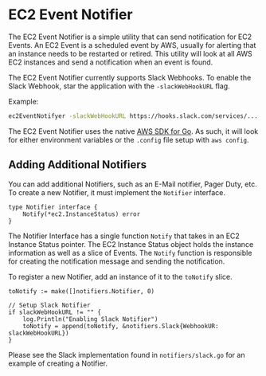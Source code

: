 # EC2 Event Notifier

The EC2 Event Notifier is a simple utility that can send notification for EC2 Events.  An EC2 Event is a scheduled event
by AWS, usually for alerting that an instance needs to be restarted or retired.  This utility will look at all AWS EC2
instances and send a notification when an event is found.

The EC2 Event Notifier currently supports Slack Webhooks.  To enable the Slack Webhook, star the application with 
the `-slackWebHookURL` flag.

Example:
```bash
ec2EventNotifyer -slackWebHookURL https://hooks.slack.com/services/...
```

The EC2 Event Notifier uses the native [AWS SDK for Go](https://github.com/aws/aws-sdk-go).  As such, it will look for
either environment variables or the `.config` file setup with `aws config`.

## Adding Additional Notifiers

You can add additional Notifiers, such as an E-Mail notifier, Pager Duty, etc.  To create a new Notifier, it must
implement the `Notifier` interface.

```golang
type Notifier interface {
    Notify(*ec2.InstanceStatus) error
}
```

The Notifier Interface has a single function `Notify` that takes in an EC2 Instance Status pointer.  The EC2 Instance
Status object holds the instance information as well as a slice of Events.  The `Notify` function is responsible for
creating the notification message and sending the notification.

To register a new Notifier, add an instance of it to the `toNotify` slice.

```golang
toNotify := make([]notifiers.Notifier, 0)

// Setup Slack Notifier
if slackWebHookURL != "" {
	log.Println("Enabling Slack Notifier")
	toNotify = append(toNotify, &notifiers.Slack{WebhookUR: slackWebHookURL})
}
``` 

Please see the Slack implementation found in `notifiers/slack.go` for an example of creating a Notifier.